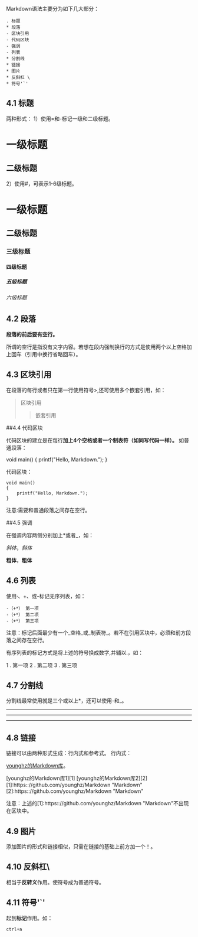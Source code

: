 Markdown语法主要分为如下几大部分： 

    . 标题
    * 段落 
    - 区块引用
    - 代码区块
    - 强调
    - 列表
    * 分割线
    * 链接
    * 图片
    * 反斜杠 \
    * 符号'`'

## 4.1 标题

两种形式：
1）使用=和-标记一级和二级标题。

一级标题
=========
二级标题
---------

2）使用#，可表示1-6级标题。

# 一级标题
## 二级标题
### 三级标题
#### 四级标题
##### 五级标题
###### 六级标题

## 4.2 段落

**段落的前后要有空行。**

所谓的空行是指没有文字内容。若想在段内强制换行的方式是使用两个以上空格加上回车（引用中换行省略回车）。

## 4.3 区块引用

在段落的每行或者只在第一行使用符号>,还可使用多个嵌套引用，如：

>区块引用
>>嵌套引用

##4.4 代码区块

代码区块的建立是在每行**加上4个空格或者一个制表符（如同写代码一样）。**
如普通段落：

void main()
{
printf("Hello, Markdown.");
}

代码区块：

    void main()
    {
        printf("Hello, Markdown.");
    }
注意:需要和普通段落之间存在空行。

##4.5 强调

在强调内容两侧分别加上*或者_，如：

*斜体*，_斜体_

**粗体**，__粗体__

## 4.6 列表

使用·、+、或-标记无序列表，如：

    -（+*） 第一项 
    -（+*） 第二项 
    -（+*） 第三项

注意：标记后面最少有一个_空格_或_制表符_。若不在引用区块中，必须和前方段落之间存在空行。

有序列表的标记方式是将上述的符号换成数字,并辅以.，如：

1 . 第一项
2 . 第二项
3 . 第三项

## 4.7 分割线

分割线最常使用就是三个或以上*，还可以使用-和_。

***
---
___

## 4.8 链接

链接可以由两种形式生成：行内式和参考式。
行内式：

[younghz的Markdown库](https:://github.com/younghz/Markdown "Markdown")。

[younghz的Markdown库1][1]
[younghz的Markdown库2][2]
[1]:https:://github.com/younghz/Markdown "Markdown"
[2]:https:://github.com/younghz/Markdown "Markdown"

注意：上述的[1]:https:://github.com/younghz/Markdown "Markdown"不出现在区块中。

## 4.9 图片

添加图片的形式和链接相似，只需在链接的基础上前方加一个！。

## 4.10 反斜杠\

相当于**反转义**作用。使符号成为普通符号。

## 4.11 符号'`'

起到**标记**作用。如：

`ctrl+a`